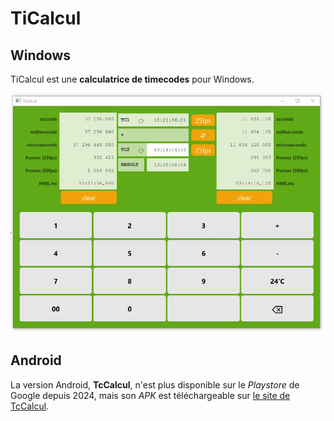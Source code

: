 # TiCalcul

## Windows

TiCalcul est une **calculatrice de timecodes** pour Windows.  

![screenshot](docs/medias/screenshot.jpg)

## Android

La version Android, **TcCalcul**, n'est plus disponible sur le *Playstore* de Google depuis 2024, mais son *APK* est téléchargeable sur [le site de TcCalcul](https://sphinkie.github.io/TiCalcul).




